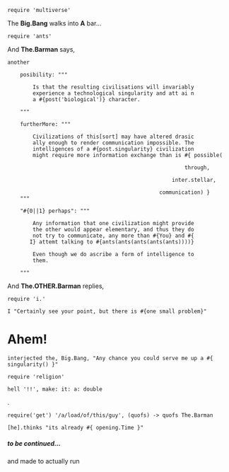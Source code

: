     require 'multiverse'

The __Big.Bang__ walks into __A__ bar...
    
    require 'ants'

And __The.Barman__ says,

    another 

        posibility: """

            Is that the resulting civilisations will invariably
            experience a technological singularity and att ai n
            a #{post('biological')} character.

        """

        furtherMore: """

            Civilizations of this[sort] may have altered drasic
            ally enough to render communication impossible. The
            intelligences of a #{post.singularity} civilization
            might require more information exchange than is #{ possible(
                                                                
                                                            through,
                                                      
                                                        inter.stellar,
                                                 
                                                    communication) }
        """

        "#{0||1} perhaps": """

            Any information that one civilization might provide
            the other would appear elementary, and thus they do
            not try to communicate, any more than #{You} and #{
           I} attemt talking to #{ants(ants(ants(ants(ants))))}

            Even though we do ascribe a form of intelligence to
            them.

        """

And __The.OTHER.Barman__ replies,

    require 'i.'

    I "Certainly see your point, but there is #{one small problem}"


# Ahem!

    interjected the, Big.Bang, "Any chance you could serve me up a #{ singularity() }"

    require 'religion'

    hell '!!', make: it: a: double

.

    require('get') '/a/load/of/this/guy', (quofs) -> quofs The.Barman

    [he].thinks "its already #{ opening.Time }"




##### to be continued...

and made to actually run